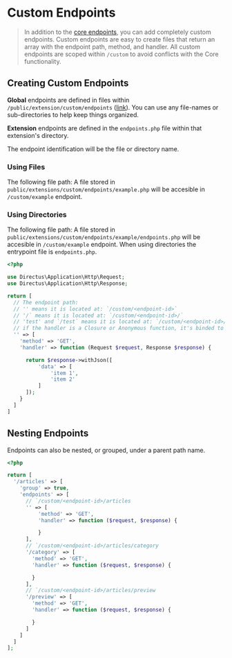 # Custom Endpoints

> In addition to the [core endpoints](../api-reference/reference.md), you can add completely custom endpoints. Custom endpoints are easy to create files that return an array with the endpoint path, method, and handler. All custom endpoints are scoped within `/custom` to avoid conflicts with the Core functionality.

## Creating Custom Endpoints

**Global** endpoints are defined in files within `/public/extension/custom/endpoints` ([link](https://github.com/directus/api/tree/master/public/extensions/custom/endpoints)). You can use any file-names or sub-directories to help keep things organized.

**Extension** endpoints are defined in the `endpoints.php` file within that extension's directory.

The endpoint identification will be the file or directory name.

### Using Files

The following file path: A file stored in `public/extensions/custom/endpoints/example.php` will be accesible in `/custom/example` endpoint.

### Using Directories

The following file path: A file stored in `public/extensions/custom/endpoints/example/endpoints.php` will be accesible in `/custom/example` endpoint. When using directories the entrypoint file is `endpoints.php`.

```php
<?php

use Directus\Application\Http\Request;
use Directus\Application\Http\Response;

return [
  // The endpoint path:
  // '' means it is located at: `/custom/<endpoint-id>`
  // '/` means it is located at: `/custom/<endpoint-id>/`
  // 'test' and `/test` means it is located at: `/custom/<endpoint-id>/test
  // if the handler is a Closure or Anonymous function, it's binded to the app container. Which means $this = to the app container.
  '' => [
    'method' => 'GET',
    'handler' => function (Request $request, Response $response) {

      return $response->withJson([
          'data' => [
              'item 1',
              'item 2'
          ]
      ]);
    }
  ]
]
```

## Nesting Endpoints

Endpoints can also be nested, or grouped, under a parent path name.

```php
<?php

return [
  '/articles' => [
    'group' => true,
    'endpoints' => [
      // `/custom/<endpoint-id>/articles
      '' => [
          'method' => 'GET',
          'handler' => function ($request, $response) {

          }
      ],
      // `/custom/<endpoint-id>/articles/category
      '/category' => [
        'method' => 'GET',
        'handler' => function ($request, $response) {

        }
      ],
      // `/custom/<endpoint-id>/articles/preview
      '/preview' => [
        'method' => 'GET',
        'handler' => function ($request, $response) {

        }
      ]
    ]
  ]
];
```